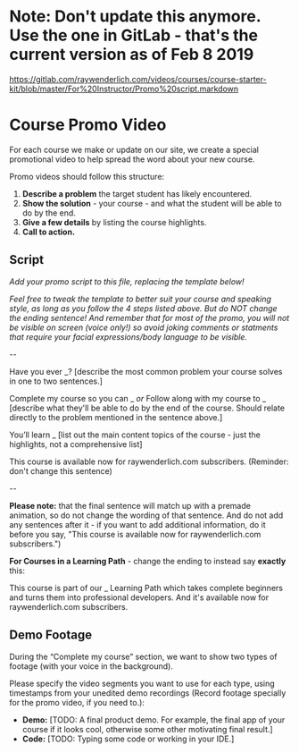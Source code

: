 # Note: Don't update this anymore. Use the one in GitLab - that's the current version as of Feb 8 2019

https://gitlab.com/raywenderlich.com/videos/courses/course-starter-kit/blob/master/For%20Instructor/Promo%20script.markdown

# Course Promo Video

For each course we make or update on our site, we create a special promotional video to help spread the word about your new course.

Promo videos should follow this structure:

1. **Describe a problem** the target student has likely encountered.
2. **Show the solution** - your course - and what the student will be able to do by the end.
3. **Give a few details** by listing the course highlights.
4. **Call to action.**

## Script

*Add your promo script to this file, replacing the template below!* 

*Feel free to tweak the template to better suit your course and speaking style, as long as you follow the 4 steps listed above. But do NOT change the ending sentence! And remember that for most of the promo, you will not be visible on screen (voice only!) so avoid joking comments or statments that require your facial expressions/body language to be visible.*

--

Have you ever _? [describe the most common problem your course solves in one to two sentences.]

Complete my course so you can _ *or* Follow along with my course to _ [describe what they'll be able to do by the end of the course. Should relate directly to the problem mentioned in the sentence above.]

You’ll learn _ [list out the main content topics of the course - just the highlights, not a comprehensive list]

This course is available now for raywenderlich.com subscribers. (Reminder: don't change this sentence)

--

**Please note:** that the final sentence will match up with a premade animation, so do not change the wording of that sentence. And do not add any sentences after it - if you want to add additional information, do it before you say, "This course is available now for raywenderlich.com subscribers.")

**For Courses in a Learning Path** - change the ending to instead say **exactly** this:

This course is part of our _ Learning Path which takes complete beginners and turns them into professional developers. And it's available now for raywenderlich.com subscribers.


## Demo Footage

During the “Complete my course” section, we want to show two types of footage (with your voice in the background).

Please specify the video segments you want to use for each type, using timestamps from your unedited demo recordings
(Record footage specially for the promo video, if you need to.): 

* **Demo:** [TODO: A final product demo. For example, the final app of your course if it looks cool, otherwise some other motivating final result.]
* **Code:** [TODO: Typing some code or working in your IDE.]
